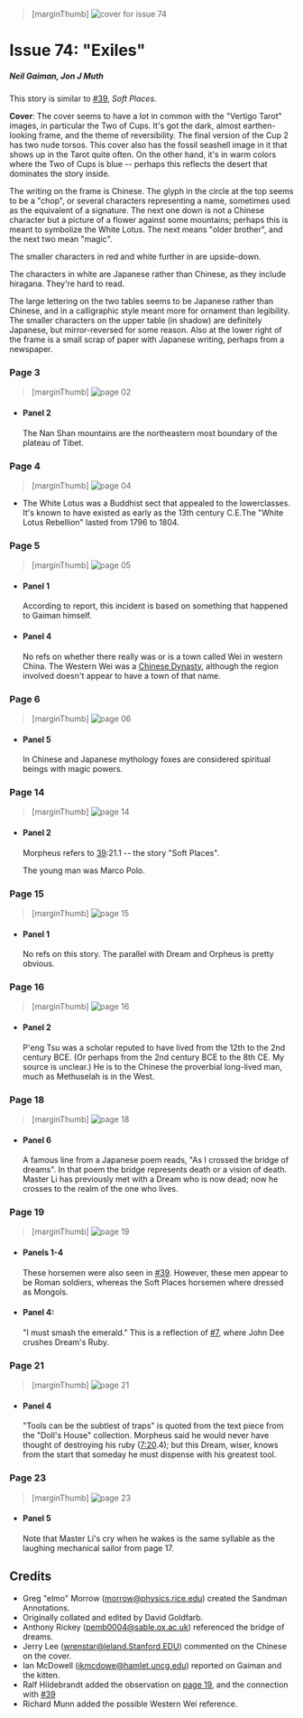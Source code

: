 > [marginThumb] ![cover for issue 74](thumbnails/sandman.74/page00.jpg)

# Issue 74: "Exiles"

##### Neil Gaiman, Jon J Muth

This story is similar to [#39](sandman.39.md), _Soft Places_.

**Cover**: The cover seems to have a lot in common with the "Vertigo Tarot" images, in particular the Two of Cups. It's got the dark, almost earthen-looking frame, and the theme of reversibility. The final version of the Cup 2 has two nude torsos. This cover also has the fossil seashell image in it that shows up in the Tarot quite often. On the other hand, it's in warm colors where the Two of Cups is blue -- perhaps this reflects the desert that dominates the story inside.

The writing on the frame is Chinese. The glyph in the circle at the top seems to be a "chop", or several characters representing a name, sometimes used as the equivalent of a signature. The next one down is not a Chinese character but a picture of a flower against some mountains; perhaps this is meant to symbolize the White Lotus. The next means "older brother", and the next two mean "magic".

The smaller characters in red and white further in are upside-down.

The characters in white are Japanese rather than Chinese, as they include hiragana. They're hard to read.

The large lettering on the two tables seems to be Japanese rather than Chinese, and in a calligraphic style meant more for ornament than legibility. The smaller characters on the upper table (in shadow) are definitely Japanese, but mirror-reversed for some reason. Also at the lower right of the frame is a small scrap of paper with Japanese writing, perhaps from a newspaper.

### Page 3

> [marginThumb] ![page 02](thumbnails/sandman.74/page02.jpg)

- #### Panel 2

  The Nan Shan mountains are the northeastern most boundary of the plateau of Tibet.

### Page 4

> [marginThumb] ![page 04](thumbnails/sandman.74/page04.jpg)

- The White Lotus was a Buddhist sect that appealed to the lowerclasses. It's known to have existed as early as the 13th century C.E.The "White Lotus Rebellion" lasted from 1796 to 1804.

### Page 5

> [marginThumb] ![page 05](thumbnails/sandman.74/page05.jpg)

- #### Panel 1

  According to report, this incident is based on something that happened to Gaiman himself.

- #### Panel 4

  No refs on whether there really was or is a town called Wei in western China. The Western Wei was a [Chinese Dynasty](https://en.wikipedia.org/wiki/Western_Wei), although the region involved doesn't appear to have a town of that name.

### Page 6

> [marginThumb] ![page 06](thumbnails/sandman.74/page06.jpg)

- #### Panel 5

  In Chinese and Japanese mythology foxes are considered spiritual beings with magic powers.

### Page 14

> [marginThumb] ![page 14](thumbnails/sandman.74/page14.jpg)

- #### Panel 2

  Morpheus refers to [39](sandman.39#page-21):21.1 -- the story "Soft Places".

  The young man was Marco Polo.

### Page 15

> [marginThumb] ![page 15](thumbnails/sandman.74/page15.jpg)

- #### Panel 1

  No refs on this story. The parallel with Dream and Orpheus is pretty obvious.

### Page 16

> [marginThumb] ![page 16](thumbnails/sandman.74/page16.jpg)

- #### Panel 2

  P'eng Tsu was a scholar reputed to have lived from the 12th to the 2nd century BCE. (Or perhaps from the 2nd century BCE to the 8th CE. My source is unclear.) He is to the Chinese the proverbial long-lived man, much as Methuselah is in the West.

### Page 18

> [marginThumb] ![page 18](thumbnails/sandman.74/page18.jpg)

- #### Panel 6

  A famous line from a Japanese poem reads, "As I crossed the bridge of dreams". In that poem the bridge represents death or a vision of death. Master Li has previously met with a Dream who is now dead; now he crosses to the realm of the one who lives.

### Page 19

> [marginThumb] ![page 19](thumbnails/sandman.74/page19.jpg)

- #### Panels 1-4

  These horsemen were also seen in [#39](sandman.39.md). However, these men appear to be Roman soldiers, whereas the Soft Places horsemen where dressed as Mongols.

- #### Panel 4:
  "I must smash the emerald." This is a reflection of [#7](sandman.07.md), where John Dee crushes Dream's Ruby.

### Page 21

> [marginThumb] ![page 21](thumbnails/sandman.74/page21.jpg)

- #### Panel 4

  "Tools can be the subtlest of traps" is quoted from the text piece from the "Doll's House" collection. Morpheus said he would never have thought of destroying his ruby ([7:20](sandman.04.md#page-20).4); but this Dream, wiser, knows from the start that someday he must dispense with his greatest tool.

### Page 23

> [marginThumb] ![page 23](thumbnails/sandman.74/page23.jpg)

- #### Panel 5

  Note that Master Li's cry when he wakes is the same syllable as the laughing mechanical sailor from page 17.

## Credits

- Greg "elmo" Morrow (morrow@physics.rice.edu) created the Sandman Annotations.
- Originally collated and edited by David Goldfarb.
- Anthony Rickey (pemb0004@sable.ox.ac.uk) referenced the bridge of dreams.
- Jerry Lee (wrenstar@leland.Stanford.EDU) commented on the Chinese on the cover.
- Ian McDowell (ikmcdowe@hamlet.uncg.edu) reported on Gaiman and the kitten.
- Ralf Hildebrandt added the observation on [page 19](#page-19), and the connection with [#39](sandman.39.md)
- Richard Munn added the possible Western Wei reference.
